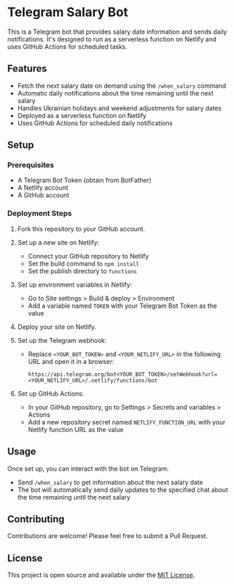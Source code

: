 # Telegram Salary Bot

This is a Telegram bot that provides salary date information and sends daily notifications. It's designed to run as a serverless function on Netlify and uses GitHub Actions for scheduled tasks.

## Features

- Fetch the next salary date on demand using the `/when_salary` command
- Automatic daily notifications about the time remaining until the next salary
- Handles Ukrainian holidays and weekend adjustments for salary dates
- Deployed as a serverless function on Netlify
- Uses GitHub Actions for scheduled daily notifications

## Setup

### Prerequisites

- A Telegram Bot Token (obtain from BotFather)
- A Netlify account
- A GitHub account

### Deployment Steps

1. Fork this repository to your GitHub account.

2. Set up a new site on Netlify:
   - Connect your GitHub repository to Netlify
   - Set the build command to `npm install`
   - Set the publish directory to `functions`

3. Set up environment variables in Netlify:
   - Go to Site settings > Build & deploy > Environment
   - Add a variable named `TOKEN` with your Telegram Bot Token as the value

4. Deploy your site on Netlify.

5. Set up the Telegram webhook:
   - Replace `<YOUR_BOT_TOKEN>` and `<YOUR_NETLIFY_URL>` in the following URL and open it in a browser:
     ```
     https://api.telegram.org/bot<YOUR_BOT_TOKEN>/setWebhook?url=<YOUR_NETLIFY_URL>/.netlify/functions/bot
     ```

6. Set up GitHub Actions:
   - In your GitHub repository, go to Settings > Secrets and variables > Actions
   - Add a new repository secret named `NETLIFY_FUNCTION_URL` with your Netlify function URL as the value

## Usage

Once set up, you can interact with the bot on Telegram:

- Send `/when_salary` to get information about the next salary date
- The bot will automatically send daily updates to the specified chat about the time remaining until the next salary

## Contributing

Contributions are welcome! Please feel free to submit a Pull Request.

## License

This project is open source and available under the [MIT License](LICENSE).